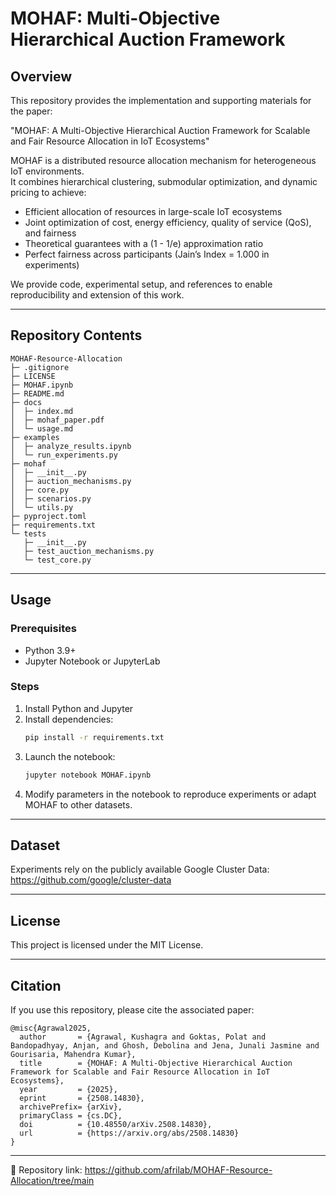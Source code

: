 # MOHAF: Multi-Objective Hierarchical Auction Framework

## Overview
This repository provides the implementation and supporting materials for the paper:

"MOHAF: A Multi-Objective Hierarchical Auction Framework for Scalable and Fair Resource Allocation in IoT Ecosystems"

MOHAF is a distributed resource allocation mechanism for heterogeneous IoT environments.  
It combines hierarchical clustering, submodular optimization, and dynamic pricing to achieve:

- Efficient allocation of resources in large-scale IoT ecosystems  
- Joint optimization of cost, energy efficiency, quality of service (QoS), and fairness  
- Theoretical guarantees with a (1 - 1/e) approximation ratio  
- Perfect fairness across participants (Jain’s Index = 1.000 in experiments)  

We provide code, experimental setup, and references to enable reproducibility and extension of this work.

---
## Repository Contents

```
MOHAF-Resource-Allocation
├─ .gitignore
├─ LICENSE
├─ MOHAF.ipynb
├─ README.md
├─ docs
│  ├─ index.md
│  ├─ mohaf_paper.pdf
│  └─ usage.md
├─ examples
│  ├─ analyze_results.ipynb
│  └─ run_experiments.py
├─ mohaf
│  ├─ __init__.py
│  ├─ auction_mechanisms.py
│  ├─ core.py
│  ├─ scenarios.py
│  └─ utils.py
├─ pyproject.toml
├─ requirements.txt
└─ tests
   ├─ __init__.py
   ├─ test_auction_mechanisms.py
   └─ test_core.py
```
---

## Usage
### Prerequisites
- Python 3.9+  
- Jupyter Notebook or JupyterLab  

### Steps
1. Install Python and Jupyter  
2. Install dependencies:  
   ```bash
   pip install -r requirements.txt
   ```
3. Launch the notebook:  
   ```bash
   jupyter notebook MOHAF.ipynb
   ```
4. Modify parameters in the notebook to reproduce experiments or adapt MOHAF to other datasets.  

---

## Dataset
Experiments rely on the publicly available Google Cluster Data: https://github.com/google/cluster-data  

---

## License
This project is licensed under the MIT License.  

---

## Citation
If you use this repository, please cite the associated paper:

```
@misc{Agrawal2025,
  author       = {Agrawal, Kushagra and Goktas, Polat and Bandopadhyay, Anjan, and Ghosh, Debolina and Jena, Junali Jasmine and Gourisaria, Mahendra Kumar},
  title        = {MOHAF: A Multi-Objective Hierarchical Auction Framework for Scalable and Fair Resource Allocation in IoT Ecosystems},
  year         = {2025},
  eprint       = {2508.14830},
  archivePrefix= {arXiv},
  primaryClass = {cs.DC},
  doi          = {10.48550/arXiv.2508.14830},
  url          = {https://arxiv.org/abs/2508.14830}
}
```

---

📌 Repository link: https://github.com/afrilab/MOHAF-Resource-Allocation/tree/main

